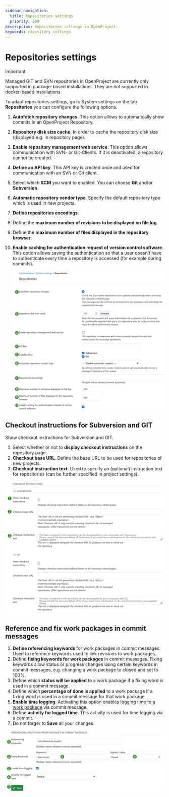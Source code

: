 ```yaml
---
sidebar_navigation:
  title: Repositories settings
  priority: 500
description: Repositories settings in OpenProject.
keywords: repository settings
---
```

# Repositories settings

> [!IMPORTANT]
> Managed GIT and SVN repositories in OpenProject are currently only supported in package-based installations. They are not supported in docker-based installations.

To adapt repositories settings, go to System settings on the tab **Repositories** you can configure the following options.

1. **Autofetch repository changes**. This option allows to automatically show commits in an OpenProject Repository.
2. **Repository disk size cache**. In order to cache the repository disk size (displayed e.g. in repository page).
3. **Enable repository management web service**. This option allows communication with SVN- or Git-Clients. If it is deactivated, a repository cannot be created.
4. **Define an API key**. This API key is created once and used for communication with an SVN or Git client.
5. Select which **SCM** you want to enabled. You can choose **Git** and/or **Subversion**.
6. **Automatic repository vendor type**. Specify the default repository type which is used in new projects.
7. **Define repositories encodings**.
8. Define the **maximum number of revisions to be displayed on file log**.
9. Define the **maximum number of files displayed in the repository browser**.
10. **Enable caching for authentication request of version control software**. This option allows saving the authentication so that a user doesn’t have to authenticate every time a repository is accessed (for  example during commits).

    ![Repositories settings in OpenProject administration settings](openproject_system_admin_guide_repositories_settings.png)

## Checkout instructions for Subversion and GIT

Show checkout instructions for Subversion and GIT.

1. Select whether or not to **display checkout instructions** on the repository page.
2. **Checkout base URL**. Define the base URL to be used for repositories of new projects.
3. **Checkout instruction text**. Used to specify an (optional) instruction text for repositories (can be further specified in project settings).

![Checkout instructions in repositories settings in OpenProject administration settings](openproject_system_admin_guide_repositories_checkout_instructions.png)

## Reference and fix work packages in commit messages

1. **Define referencing keywords** for work packages in commit messages.  Used to reference keywords used to link revisions to work packages.
2. Define **fixing keywords for work packages** in commit messages. Fixing keywords allow status or progress changes using certain keywords in commit messages, e.g. changing a work package to closed and set to 100%.
3. Define which **status will be applied** to a work package if a fixing word is used in a commit message.
4. Define which **percentage of done is applied** to a work package if a fixing word is used in a commit message for that work package.
5. **Enable time logging**. Activating this option enables [logging time to a work package](../../../user-guide/time-and-costs/time-tracking) via commit message.
6. Define **activity for logged time**. This activity is used for time logging via a commit.
7. Do not forger to **Save** all your changes.

![Reference and fix work packages in commit messages for OpenProject repositories in admin settings](openproject_system_admin_guide_repositories_commit_messages.png)
